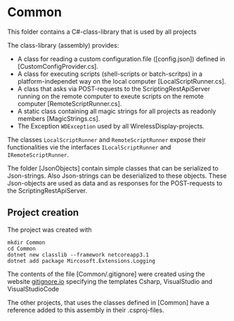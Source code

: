# Common

This folder contains a C#-class-library that is used by all projects

The class-library (assembly) provides:

- A class for reading a custom configuration.file ([config.json]) defined in 
  [CustomConfigProvider.cs].
- A class for executing scripts (shell-scripts or batch-scritps) in a 
  platform-independet way on the local computer [LocalScriptRunner.cs].
- A class that asks via POST-requests to the ScriptingRestApiServer running
  on the remote computer to exeute scripts on the remote computer
  [RemoteScriptRunner.cs]. 
- A static class containing all magic strings for all projects as 
  readonly members [MagicStrings.cs].
- The Exception `WDException` used by all WirelessDisplay-projects. 

The classes `LocalScriptRunner` and `RemoteScriptRunner` expose their
functionalities vie the interfaces `ILocalScriptRunner` and 
`IRemoteScriptRunner`.

The folder [JsonObjects] contain simple classes that can be serialized to
Json-strings. Also Json-strings can be deserialized to these objects. These
Json-objects are used as data and as responses for the POST-requests to the
ScriptingRestApiServer.

## Project creation

The project was created with

```
mkdir Common
cd Common
dotnet new classlib --framework netcoreapp3.1
dotnet add package Mircosoft.Extensions.Logging
```

The contents of the file [Common/.gitignore] were created using the website
[gitignore.io](https://www.toptal.com/developers/gitignore)
specifying the templates Csharp, VisualStudio and VisualStudioCode

The other projects, that uses the classes defined in [Common] have a reference
added to this assembly in their .csproj-files.
